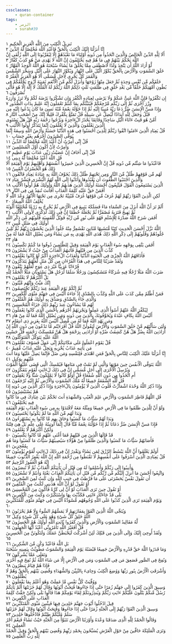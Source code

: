 ```yaml
---
cssclasses:
    - quran-container
tags:
    - الزمر
    - surah#39
---
```


تَنزِيلُ الْكِتَبِ مِنَ اللَّهِ الْعَزِيزِ الْحَكِيمِ  ١<br>
إِنَّا أَنزَلْنَا إِلَيْكَ الْكِتَبَ بِالْحَقِّ فَاعْبُدِ اللَّهَ مُخْلِصًا لَّهُ الدِّينَ  ٢<br>
أَلَا لِلَّهِ الدِّينُ الْخَالِصُ وَالَّذِينَ اتَّخَذُوا مِن دُونِهِ أَوْلِيَاءَ مَا نَعْبُدُهُمْ إِلَّا لِيُقَرِّبُونَا إِلَى اللَّهِ زُلْفَى إِنَّ اللَّهَ يَحْكُمُ بَيْنَهُمْ فِى مَا هُمْ فِيهِ يَخْتَلِفُونَ إِنَّ اللَّهَ لَا يَهْدِى مَنْ هُوَ كَذِبٌ كَفَّارٌ  ٣<br>
لَّوْ أَرَادَ اللَّهُ أَن يَتَّخِذَ وَلَدًا لَّاصْطَفَى مِمَّا يَخْلُقُ مَا يَشَاءُ سُبْحَنَهُ هُوَ اللَّهُ الْوَحِدُ الْقَهَّارُ  ٤<br>
خَلَقَ السَّمَوَتِ وَالْأَرْضَ بِالْحَقِّ يُكَوِّرُ الَّيْلَ عَلَى النَّهَارِ وَيُكَوِّرُ النَّهَارَ عَلَى الَّيْلِ وَسَخَّرَ الشَّمْسَ وَالْقَمَرَ كُلٌّ يَجْرِى لِأَجَلٍ مُّسَمًّى أَلَا هُوَ الْعَزِيزُ الْغَفَّرُ  ٥<br>
خَلَقَكُم مِّن نَّفْسٍ وَحِدَةٍ ثُمَّ جَعَلَ مِنْهَا زَوْجَهَا وَأَنزَلَ لَكُم مِّنَ الْأَنْعَمِ ثَمَنِيَةَ أَزْوَجٍ يَخْلُقُكُمْ فِى بُطُونِ أُمَّهَتِكُمْ خَلْقًا مِّن بَعْدِ خَلْقٍ فِى ظُلُمَتٍ ثَلَثٍ ذَلِكُمُ اللَّهُ رَبُّكُمْ لَهُ الْمُلْكُ لَا إِلَهَ إِلَّا هُوَ فَأَنَّى تُصْرَفُونَ  ٦<br>
إِن تَكْفُرُوا فَإِنَّ اللَّهَ غَنِىٌّ عَنكُمْ وَلَا يَرْضَى لِعِبَادِهِ الْكُفْرَ وَإِن تَشْكُرُوا يَرْضَهُ لَكُمْ وَلَا تَزِرُ وَازِرَةٌ وِزْرَ أُخْرَى ثُمَّ إِلَى رَبِّكُم مَّرْجِعُكُمْ فَيُنَبِّئُكُم بِمَا كُنتُمْ تَعْمَلُونَ إِنَّهُ عَلِيمٌ بِذَاتِ الصُّدُورِ  ٧<br>
وَإِذَا مَسَّ الْإِنسَنَ ضُرٌّ دَعَا رَبَّهُ مُنِيبًا إِلَيْهِ ثُمَّ إِذَا خَوَّلَهُ نِعْمَةً مِّنْهُ نَسِىَ مَا كَانَ يَدْعُوا إِلَيْهِ مِن قَبْلُ وَجَعَلَ لِلَّهِ أَندَادًا لِّيُضِلَّ عَن سَبِيلِهِ قُلْ تَمَتَّعْ بِكُفْرِكَ قَلِيلًا إِنَّكَ مِنْ أَصْحَبِ النَّارِ  ٨<br>
أَمَّنْ هُوَ قَنِتٌ ءَانَاءَ الَّيْلِ سَاجِدًا وَقَائِمًا يَحْذَرُ الْءَاخِرَةَ وَيَرْجُوا رَحْمَةَ رَبِّهِ قُلْ هَلْ يَسْتَوِى الَّذِينَ يَعْلَمُونَ وَالَّذِينَ لَا يَعْلَمُونَ إِنَّمَا يَتَذَكَّرُ أُولُوا الْأَلْبَبِ  ٩<br>
قُلْ يَعِبَادِ الَّذِينَ ءَامَنُوا اتَّقُوا رَبَّكُمْ لِلَّذِينَ أَحْسَنُوا فِى هَذِهِ الدُّنْيَا حَسَنَةٌ وَأَرْضُ اللَّهِ وَسِعَةٌ إِنَّمَا يُوَفَّى الصَّبِرُونَ أَجْرَهُم بِغَيْرِ حِسَابٍ  ١۰<br>
قُلْ إِنِّى أُمِرْتُ أَنْ أَعْبُدَ اللَّهَ مُخْلِصًا لَّهُ الدِّينَ  ١١<br>
وَأُمِرْتُ لِأَنْ أَكُونَ أَوَّلَ الْمُسْلِمِينَ  ١٢<br>
قُلْ إِنِّى أَخَافُ إِنْ عَصَيْتُ رَبِّى عَذَابَ يَوْمٍ عَظِيمٍ  ١٣<br>
قُلِ اللَّهَ أَعْبُدُ مُخْلِصًا لَّهُ دِينِى  ١٤<br>
فَاعْبُدُوا مَا شِئْتُم مِّن دُونِهِ قُلْ إِنَّ الْخَسِرِينَ الَّذِينَ خَسِرُوا أَنفُسَهُمْ وَأَهْلِيهِمْ يَوْمَ الْقِيَمَةِ أَلَا ذَلِكَ هُوَ الْخُسْرَانُ الْمُبِينُ  ١٥<br>
لَهُم مِّن فَوْقِهِمْ ظُلَلٌ مِّنَ النَّارِ وَمِن تَحْتِهِمْ ظُلَلٌ ذَلِكَ يُخَوِّفُ اللَّهُ بِهِ عِبَادَهُ يَعِبَادِ فَاتَّقُونِ  ١٦<br>
وَالَّذِينَ اجْتَنَبُوا الطَّغُوتَ أَن يَعْبُدُوهَا وَأَنَابُوا إِلَى اللَّهِ لَهُمُ الْبُشْرَى فَبَشِّرْ عِبَادِ  ١٧<br>
الَّذِينَ يَسْتَمِعُونَ الْقَوْلَ فَيَتَّبِعُونَ أَحْسَنَهُ أُولَئِكَ الَّذِينَ هَدَىهُمُ اللَّهُ وَأُولَئِكَ هُمْ أُولُوا الْأَلْبَبِ  ١٨<br>
أَفَمَنْ حَقَّ عَلَيْهِ كَلِمَةُ الْعَذَابِ أَفَأَنتَ تُنقِذُ مَن فِى النَّارِ  ١٩<br>
لَكِنِ الَّذِينَ اتَّقَوْا رَبَّهُمْ لَهُمْ غُرَفٌ مِّن فَوْقِهَا غُرَفٌ مَّبْنِيَّةٌ تَجْرِى مِن تَحْتِهَا الْأَنْهَرُ وَعْدَ اللَّهِ لَا يُخْلِفُ اللَّهُ الْمِيعَادَ  ٢۰<br>
أَلَمْ تَرَ أَنَّ اللَّهَ أَنزَلَ مِنَ السَّمَاءِ مَاءً فَسَلَكَهُ يَنَبِيعَ فِى الْأَرْضِ ثُمَّ يُخْرِجُ بِهِ زَرْعًا مُّخْتَلِفًا أَلْوَنُهُ ثُمَّ يَهِيجُ فَتَرَىهُ مُصْفَرًّا ثُمَّ يَجْعَلُهُ حُطَمًا إِنَّ فِى ذَلِكَ لَذِكْرَى لِأُولِى الْأَلْبَبِ  ٢١<br>
أَفَمَن شَرَحَ اللَّهُ صَدْرَهُ لِلْإِسْلَمِ فَهُوَ عَلَى نُورٍ مِّن رَّبِّهِ فَوَيْلٌ لِّلْقَسِيَةِ قُلُوبُهُم مِّن ذِكْرِ اللَّهِ أُولَئِكَ فِى ضَلَلٍ مُّبِينٍ  ٢٢<br>
اللَّهُ نَزَّلَ أَحْسَنَ الْحَدِيثِ كِتَبًا مُّتَشَبِهًا مَّثَانِىَ تَقْشَعِرُّ مِنْهُ جُلُودُ الَّذِينَ يَخْشَوْنَ رَبَّهُمْ ثُمَّ تَلِينُ جُلُودُهُمْ وَقُلُوبُهُمْ إِلَى ذِكْرِ اللَّهِ ذَلِكَ هُدَى اللَّهِ يَهْدِى بِهِ مَن يَشَاءُ وَمَن يُضْلِلِ اللَّهُ فَمَا لَهُ مِنْ هَادٍ  ٢٣<br>
أَفَمَن يَتَّقِى بِوَجْهِهِ سُوءَ الْعَذَابِ يَوْمَ الْقِيَمَةِ وَقِيلَ لِلظَّلِمِينَ ذُوقُوا مَا كُنتُمْ تَكْسِبُونَ  ٢٤<br>
كَذَّبَ الَّذِينَ مِن قَبْلِهِمْ فَأَتَىهُمُ الْعَذَابُ مِنْ حَيْثُ لَا يَشْعُرُونَ  ٢٥<br>
فَأَذَاقَهُمُ اللَّهُ الْخِزْىَ فِى الْحَيَوةِ الدُّنْيَا وَلَعَذَابُ الْءَاخِرَةِ أَكْبَرُ لَوْ كَانُوا يَعْلَمُونَ  ٢٦<br>
وَلَقَدْ ضَرَبْنَا لِلنَّاسِ فِى هَذَا الْقُرْءَانِ مِن كُلِّ مَثَلٍ لَّعَلَّهُمْ يَتَذَكَّرُونَ  ٢٧<br>
قُرْءَانًا عَرَبِيًّا غَيْرَ ذِى عِوَجٍ لَّعَلَّهُمْ يَتَّقُونَ  ٢٨<br>
ضَرَبَ اللَّهُ مَثَلًا رَّجُلًا فِيهِ شُرَكَاءُ مُتَشَكِسُونَ وَرَجُلًا سَلَمًا لِّرَجُلٍ هَلْ يَسْتَوِيَانِ مَثَلًا الْحَمْدُ لِلَّهِ بَلْ أَكْثَرُهُمْ لَا يَعْلَمُونَ  ٢٩<br>
إِنَّكَ مَيِّتٌ وَإِنَّهُم مَّيِّتُونَ  ٣۰<br>
ثُمَّ إِنَّكُمْ يَوْمَ الْقِيَمَةِ عِندَ رَبِّكُمْ تَخْتَصِمُونَ  ٣١<br>
فَمَنْ أَظْلَمُ مِمَّن كَذَبَ عَلَى اللَّهِ وَكَذَّبَ بِالصِّدْقِ إِذْ جَاءَهُ أَلَيْسَ فِى جَهَنَّمَ مَثْوًى لِّلْكَفِرِينَ  ٣٢<br>
وَالَّذِى جَاءَ بِالصِّدْقِ وَصَدَّقَ بِهِ أُولَئِكَ هُمُ الْمُتَّقُونَ  ٣٣<br>
لَهُم مَّا يَشَاءُونَ عِندَ رَبِّهِمْ ذَلِكَ جَزَاءُ الْمُحْسِنِينَ  ٣٤<br>
لِيُكَفِّرَ اللَّهُ عَنْهُمْ أَسْوَأَ الَّذِى عَمِلُوا وَيَجْزِيَهُمْ أَجْرَهُم بِأَحْسَنِ الَّذِى كَانُوا يَعْمَلُونَ  ٣٥<br>
أَلَيْسَ اللَّهُ بِكَافٍ عَبْدَهُ وَيُخَوِّفُونَكَ بِالَّذِينَ مِن دُونِهِ وَمَن يُضْلِلِ اللَّهُ فَمَا لَهُ مِنْ هَادٍ  ٣٦<br>
وَمَن يَهْدِ اللَّهُ فَمَا لَهُ مِن مُّضِلٍّ أَلَيْسَ اللَّهُ بِعَزِيزٍ ذِى انتِقَامٍ  ٣٧<br>
وَلَئِن سَأَلْتَهُم مَّنْ خَلَقَ السَّمَوَتِ وَالْأَرْضَ لَيَقُولُنَّ اللَّهُ قُلْ أَفَرَءَيْتُم مَّا تَدْعُونَ مِن دُونِ اللَّهِ إِنْ أَرَادَنِىَ اللَّهُ بِضُرٍّ هَلْ هُنَّ كَشِفَتُ ضُرِّهِ أَوْ أَرَادَنِى بِرَحْمَةٍ هَلْ هُنَّ مُمْسِكَتُ رَحْمَتِهِ قُلْ حَسْبِىَ اللَّهُ عَلَيْهِ يَتَوَكَّلُ الْمُتَوَكِّلُونَ  ٣٨<br>
قُلْ يَقَوْمِ اعْمَلُوا عَلَى مَكَانَتِكُمْ إِنِّى عَمِلٌ فَسَوْفَ تَعْلَمُونَ  ٣٩<br>
مَن يَأْتِيهِ عَذَابٌ يُخْزِيهِ وَيَحِلُّ عَلَيْهِ عَذَابٌ مُّقِيمٌ  ٤۰<br>
إِنَّا أَنزَلْنَا عَلَيْكَ الْكِتَبَ لِلنَّاسِ بِالْحَقِّ فَمَنِ اهْتَدَى فَلِنَفْسِهِ وَمَن ضَلَّ فَإِنَّمَا يَضِلُّ عَلَيْهَا وَمَا أَنتَ عَلَيْهِم بِوَكِيلٍ  ٤١<br>
اللَّهُ يَتَوَفَّى الْأَنفُسَ حِينَ مَوْتِهَا وَالَّتِى لَمْ تَمُتْ فِى مَنَامِهَا فَيُمْسِكُ الَّتِى قَضَى عَلَيْهَا الْمَوْتَ وَيُرْسِلُ الْأُخْرَى إِلَى أَجَلٍ مُّسَمًّى إِنَّ فِى ذَلِكَ لَءَايَتٍ لِّقَوْمٍ يَتَفَكَّرُونَ  ٤٢<br>
أَمِ اتَّخَذُوا مِن دُونِ اللَّهِ شُفَعَاءَ قُلْ أَوَلَوْ كَانُوا لَا يَمْلِكُونَ شَئًْا وَلَا يَعْقِلُونَ  ٤٣<br>
قُل لِّلَّهِ الشَّفَعَةُ جَمِيعًا لَّهُ مُلْكُ السَّمَوَتِ وَالْأَرْضِ ثُمَّ إِلَيْهِ تُرْجَعُونَ  ٤٤<br>
وَإِذَا ذُكِرَ اللَّهُ وَحْدَهُ اشْمَأَزَّتْ قُلُوبُ الَّذِينَ لَا يُؤْمِنُونَ بِالْءَاخِرَةِ وَإِذَا ذُكِرَ الَّذِينَ مِن دُونِهِ إِذَا هُمْ يَسْتَبْشِرُونَ  ٤٥<br>
قُلِ اللَّهُمَّ فَاطِرَ السَّمَوَتِ وَالْأَرْضِ عَلِمَ الْغَيْبِ وَالشَّهَدَةِ أَنتَ تَحْكُمُ بَيْنَ عِبَادِكَ فِى مَا كَانُوا فِيهِ يَخْتَلِفُونَ  ٤٦<br>
وَلَوْ أَنَّ لِلَّذِينَ ظَلَمُوا مَا فِى الْأَرْضِ جَمِيعًا وَمِثْلَهُ مَعَهُ لَافْتَدَوْا بِهِ مِن سُوءِ الْعَذَابِ يَوْمَ الْقِيَمَةِ وَبَدَا لَهُم مِّنَ اللَّهِ مَا لَمْ يَكُونُوا يَحْتَسِبُونَ  ٤٧<br>
وَبَدَا لَهُمْ سَئَِّاتُ مَا كَسَبُوا وَحَاقَ بِهِم مَّا كَانُوا بِهِ يَسْتَهْزِءُونَ  ٤٨<br>
فَإِذَا مَسَّ الْإِنسَنَ ضُرٌّ دَعَانَا ثُمَّ إِذَا خَوَّلْنَهُ نِعْمَةً مِّنَّا قَالَ إِنَّمَا أُوتِيتُهُ عَلَى عِلْمٍ بَلْ هِىَ فِتْنَةٌ وَلَكِنَّ أَكْثَرَهُمْ لَا يَعْلَمُونَ  ٤٩<br>
قَدْ قَالَهَا الَّذِينَ مِن قَبْلِهِمْ فَمَا أَغْنَى عَنْهُم مَّا كَانُوا يَكْسِبُونَ  ٥۰<br>
فَأَصَابَهُمْ سَئَِّاتُ مَا كَسَبُوا وَالَّذِينَ ظَلَمُوا مِنْ هَؤُلَاءِ سَيُصِيبُهُمْ سَئَِّاتُ مَا كَسَبُوا وَمَا هُم بِمُعْجِزِينَ  ٥١<br>
أَوَلَمْ يَعْلَمُوا أَنَّ اللَّهَ يَبْسُطُ الرِّزْقَ لِمَن يَشَاءُ وَيَقْدِرُ إِنَّ فِى ذَلِكَ لَءَايَتٍ لِّقَوْمٍ يُؤْمِنُونَ  ٥٢<br>
قُلْ يَعِبَادِىَ الَّذِينَ أَسْرَفُوا عَلَى أَنفُسِهِمْ لَا تَقْنَطُوا مِن رَّحْمَةِ اللَّهِ إِنَّ اللَّهَ يَغْفِرُ الذُّنُوبَ جَمِيعًا إِنَّهُ هُوَ الْغَفُورُ الرَّحِيمُ  ٥٣<br>
وَأَنِيبُوا إِلَى رَبِّكُمْ وَأَسْلِمُوا لَهُ مِن قَبْلِ أَن يَأْتِيَكُمُ الْعَذَابُ ثُمَّ لَا تُنصَرُونَ  ٥٤<br>
وَاتَّبِعُوا أَحْسَنَ مَا أُنزِلَ إِلَيْكُم مِّن رَّبِّكُم مِّن قَبْلِ أَن يَأْتِيَكُمُ الْعَذَابُ بَغْتَةً وَأَنتُمْ لَا تَشْعُرُونَ  ٥٥<br>
أَن تَقُولَ نَفْسٌ يَحَسْرَتَى عَلَى مَا فَرَّطتُ فِى جَنبِ اللَّهِ وَإِن كُنتُ لَمِنَ السَّخِرِينَ  ٥٦<br>
أَوْ تَقُولَ لَوْ أَنَّ اللَّهَ هَدَىنِى لَكُنتُ مِنَ الْمُتَّقِينَ  ٥٧<br>
أَوْ تَقُولَ حِينَ تَرَى الْعَذَابَ لَوْ أَنَّ لِى كَرَّةً فَأَكُونَ مِنَ الْمُحْسِنِينَ  ٥٨<br>
بَلَى قَدْ جَاءَتْكَ ءَايَتِى فَكَذَّبْتَ بِهَا وَاسْتَكْبَرْتَ وَكُنتَ مِنَ الْكَفِرِينَ  ٥٩<br>
وَيَوْمَ الْقِيَمَةِ تَرَى الَّذِينَ كَذَبُوا عَلَى اللَّهِ وُجُوهُهُم مُّسْوَدَّةٌ أَلَيْسَ فِى جَهَنَّمَ مَثْوًى لِّلْمُتَكَبِّرِينَ  ٦۰<br>
وَيُنَجِّى اللَّهُ الَّذِينَ اتَّقَوْا بِمَفَازَتِهِمْ لَا يَمَسُّهُمُ السُّوءُ وَلَا هُمْ يَحْزَنُونَ  ٦١<br>
اللَّهُ خَلِقُ كُلِّ شَىْءٍ وَهُوَ عَلَى كُلِّ شَىْءٍ وَكِيلٌ  ٦٢<br>
لَّهُ مَقَالِيدُ السَّمَوَتِ وَالْأَرْضِ وَالَّذِينَ كَفَرُوا بَِٔايَتِ اللَّهِ أُولَئِكَ هُمُ الْخَسِرُونَ  ٦٣<br>
قُلْ أَفَغَيْرَ اللَّهِ تَأْمُرُونِّى أَعْبُدُ أَيُّهَا الْجَهِلُونَ  ٦٤<br>
وَلَقَدْ أُوحِىَ إِلَيْكَ وَإِلَى الَّذِينَ مِن قَبْلِكَ لَئِنْ أَشْرَكْتَ لَيَحْبَطَنَّ عَمَلُكَ وَلَتَكُونَنَّ مِنَ الْخَسِرِينَ  ٦٥<br>
بَلِ اللَّهَ فَاعْبُدْ وَكُن مِّنَ الشَّكِرِينَ  ٦٦<br>
وَمَا قَدَرُوا اللَّهَ حَقَّ قَدْرِهِ وَالْأَرْضُ جَمِيعًا قَبْضَتُهُ يَوْمَ الْقِيَمَةِ وَالسَّمَوَتُ مَطْوِيَّتٌ بِيَمِينِهِ سُبْحَنَهُ وَتَعَلَى عَمَّا يُشْرِكُونَ  ٦٧<br>
وَنُفِخَ فِى الصُّورِ فَصَعِقَ مَن فِى السَّمَوَتِ وَمَن فِى الْأَرْضِ إِلَّا مَن شَاءَ اللَّهُ ثُمَّ نُفِخَ فِيهِ أُخْرَى فَإِذَا هُمْ قِيَامٌ يَنظُرُونَ  ٦٨<br>
وَأَشْرَقَتِ الْأَرْضُ بِنُورِ رَبِّهَا وَوُضِعَ الْكِتَبُ وَجِاىءَ بِالنَّبِيِّنَ وَالشُّهَدَاءِ وَقُضِىَ بَيْنَهُم بِالْحَقِّ وَهُمْ لَا يُظْلَمُونَ  ٦٩<br>
وَوُفِّيَتْ كُلُّ نَفْسٍ مَّا عَمِلَتْ وَهُوَ أَعْلَمُ بِمَا يَفْعَلُونَ  ٧۰<br>
وَسِيقَ الَّذِينَ كَفَرُوا إِلَى جَهَنَّمَ زُمَرًا حَتَّى إِذَا جَاءُوهَا فُتِحَتْ أَبْوَبُهَا وَقَالَ لَهُمْ خَزَنَتُهَا أَلَمْ يَأْتِكُمْ رُسُلٌ مِّنكُمْ يَتْلُونَ عَلَيْكُمْ ءَايَتِ رَبِّكُمْ وَيُنذِرُونَكُمْ لِقَاءَ يَوْمِكُمْ هَذَا قَالُوا بَلَى وَلَكِنْ حَقَّتْ كَلِمَةُ الْعَذَابِ عَلَى الْكَفِرِينَ  ٧١<br>
قِيلَ ادْخُلُوا أَبْوَبَ جَهَنَّمَ خَلِدِينَ فِيهَا فَبِئْسَ مَثْوَى الْمُتَكَبِّرِينَ  ٧٢<br>
وَسِيقَ الَّذِينَ اتَّقَوْا رَبَّهُمْ إِلَى الْجَنَّةِ زُمَرًا حَتَّى إِذَا جَاءُوهَا وَفُتِحَتْ أَبْوَبُهَا وَقَالَ لَهُمْ خَزَنَتُهَا سَلَمٌ عَلَيْكُمْ طِبْتُمْ فَادْخُلُوهَا خَلِدِينَ  ٧٣<br>
وَقَالُوا الْحَمْدُ لِلَّهِ الَّذِى صَدَقَنَا وَعْدَهُ وَأَوْرَثَنَا الْأَرْضَ نَتَبَوَّأُ مِنَ الْجَنَّةِ حَيْثُ نَشَاءُ فَنِعْمَ أَجْرُ الْعَمِلِينَ  ٧٤<br>
وَتَرَى الْمَلَئِكَةَ حَافِّينَ مِنْ حَوْلِ الْعَرْشِ يُسَبِّحُونَ بِحَمْدِ رَبِّهِمْ وَقُضِىَ بَيْنَهُم بِالْحَقِّ وَقِيلَ الْحَمْدُ لِلَّهِ رَبِّ الْعَلَمِينَ  ٧٥<br>
